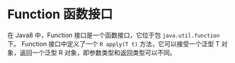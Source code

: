 # Function 函数接口

在 Java8 中，Function 接口是一个函数接口，它位于包 `java.util.function` 下。
Function 接口中定义了一个 `R apply(T t)` 方法，它可以接受一个泛型 T 对象，返回一个泛型 R 对象，即参数类型和返回类型可以不同。

```java

```